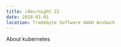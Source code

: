```yaml
---
title: /dev/night 22
date: 2018-01-01
location: Tradebyte Software GmbH Ansbach
---
```


About kubernetes
